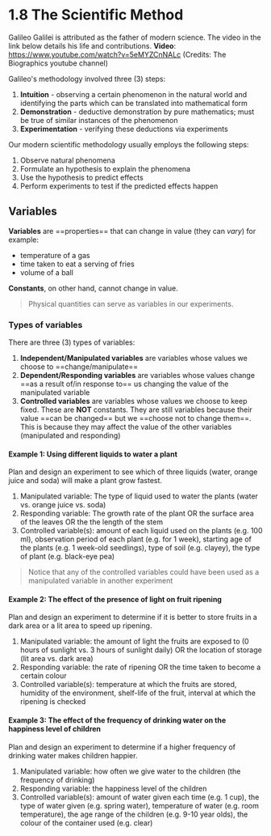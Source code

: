 # 1.8 The Scientific Method
Galileo Galilei is attributed as the father of modern science. The video in the link below details his life and contributions.
<b>Video</b>: https://www.youtube.com/watch?v=5eMYZCnNALc
(Credits: The Biographics youtube channel)

Galileo's methodology involved three (3) steps:
1. **Intuition** - observing a certain phenomenon in the natural world and identifying the parts which can be translated into mathematical form
2. **Demonstration** - deductive demonstration by pure mathematics; must be true of similar instances of the phenomenon
3. **Experimentation** - verifying these deductions via experiments

Our modern scientific methodology usually employs the following steps:
1. Observe natural phenomena
2. Formulate an hypothesis to explain the phenomena
3. Use the hypothesis to predict effects
4. Perform experiments to test if the predicted effects happen

## Variables
**Variables** are ==properties== that can change in value (they can *vary*) for example:
- temperature of a gas
- time taken to eat a serving of fries
- volume of a ball

**Constants**, on other hand, cannot change in value.

>Physical quantities can serve as variables in our experiments.

### Types of variables
There are three (3) types of variables:
1. **Independent/Manipulated variables** are variables whose values we choose to ==change/manipulate==
2. **Dependent/Responding variables** are variables whose values change ==as a result of/in response to== us changing the value of the manipulated variable
3. **Controlled variables** are variables whose values we choose to keep fixed. These are **NOT** constants. They are still variables because their value ==can be changed== but we ==choose not to change them==. This is because they may affect the value of the other variables (manipulated and responding)

#### Example 1: Using different liquids to water a plant
Plan and design an experiment to see which of three liquids (water, orange juice and soda) will make a plant grow fastest.
1. Manipulated variable: The type of liquid used to water the plants (water vs. orange juice vs. soda)
2. Responding variable: The growth rate of the plant OR the surface area of the leaves OR the the length of the stem
3. Controlled variable(s): amount of each liquid used on the plants (e.g. 100 ml), observation period of each plant (e.g. for 1 week), starting age of the plants (e.g. 1 week-old seedlings), type of soil (e.g. clayey), the type of plant (e.g. black-eye pea)

>Notice that any of the controlled variables could have been used as a manipulated variable in another experiment

#### Example 2: The effect of the presence of light on fruit ripening
Plan and design an experiment to determine if it is better to store fruits in a dark area or a lit area to speed up ripening.
1. Manipulated variable: the amount of light the fruits are exposed to (0 hours of sunlight vs. 3 hours of sunlight daily) OR the location of storage (lit area vs. dark area)
2. Responding variable: the rate of ripening OR the time taken to become a certain colour
3. Controlled variable(s): temperature at which the fruits are stored, humidity of the environment, shelf-life of the fruit, interval at which the ripening is checked

#### Example 3: The effect of the frequency of drinking water on the happiness level of children
Plan and design an experiment to determine if a higher frequency of drinking water makes children happier.
1. Manipulated variable: how often we give water to the children (the frequency of drinking)
2. Responding variable: the happiness level of the children
3. Controlled variable(s): amount of water given each time (e.g. 1 cup), the type of water given (e.g. spring water), temperature of water (e.g. room temperature), the age range of the children (e.g. 9-10 year olds), the colour of the container used (e.g. clear)
